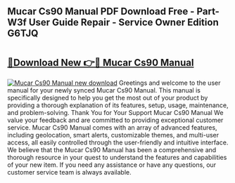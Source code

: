 ## Mucar Cs90 Manual PDF Download Free - Part-W3f User Guide Repair - Service Owner Edition G6TJQ

# <h2><a href="http://cf16125.oget.top/?id=Mucar+Cs90+Manual">🔗Download New 👉🔴 Mucar Cs90 Manual</a></h2>

[![Mucar Cs90 Manual new download](https://i.imgur.com/5g1atiW.png)](http://cf16125.oget.top/?id=Mucar+Cs90+Manual)
Greetings and welcome to the user manual for your newly synced Mucar Cs90 Manual. This manual is specifically designed to help you get the most out of your product by providing a thorough explanation of its features, setup, usage, maintenance, and problem-solving. Thank You for Your Support Mucar Cs90 Manual We value your feedback and are committed to providing exceptional customer service. Mucar Cs90 Manual comes with an array of advanced features, including geolocation, smart alerts, customizable themes, and multi-user access, all easily controlled through the user-friendly and intuitive interface. We believe that the Mucar Cs90 Manual has been a comprehensive and thorough resource in your quest to understand the features and capabilities of your new item. If you need any assistance or have any questions, our customer service team is always available.

